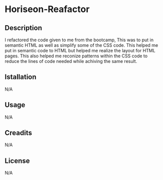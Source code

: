# Horiseon-Reafactor

## Description
I refactored the code given to me from the bootcamp, This was to put in semantic HTML as well as simplify some of the CSS code. This helped me put in semantic code to HTML but helped me realize the layout for HTML pages. This also helped me reconize patterns within the CSS code to reduce the lines of code needed while achiving the same result.

## Istallation
N/A

## Usage
N/A

## Creadits
N/A

## License 
N/A
